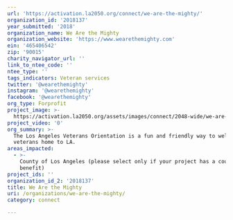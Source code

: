 ```yaml
---
url: 'https://activation.la2050.org/connect/we-are-the-mighty/'
organization_id: '2018137'
year_submitted: '2018'
organization_name: We Are the Mighty
organization_website: 'https://www.wearethemighty.com'
ein: '465406542'
zip: '90015'
charity_navigator_url: ''
link_to_ntee_code: ''
ntee_type: ''
tags_indicators: Veteran services
twitter: '@wearethemighty'
instagram: '@wearethemighty'
facebook: '@wearethemighty'
org_type: Forprofit
project_image: >-
  https://activation.la2050.org/assets/images/connect/2048-wide/we-are-the-mighty.jpg
project_video: '0'
org_summary: >-
  The Los Angeles Veterans Orientation is a fun and friendly way to welcome
  veterans home to LA.
areas_impacted:
  - >-
    County of Los Angeles (please select only if your project has a countywide
    benefit)
project_ids: ''
organization_id_2: '2018137'
title: We Are the Mighty
uri: /organizations/we-are-the-mighty/
category: connect

---
```

